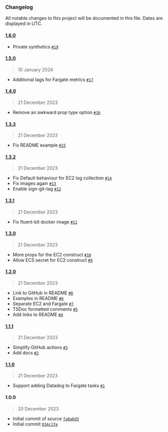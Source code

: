 ### Changelog

All notable changes to this project will be documented in this file. Dates are displayed in UTC.

#### [1.6.0](https://github.com/isotoma/datadog-ecs-cdk/compare/1.5.0...1.6.0)

- Private synthetics [`#19`](https://github.com/isotoma/datadog-ecs-cdk/pull/19)

#### [1.5.0](https://github.com/isotoma/datadog-ecs-cdk/compare/1.4.0...1.5.0)

> 10 January 2024

- Additional tags for Fargate metrics [`#17`](https://github.com/isotoma/datadog-ecs-cdk/pull/17)

#### [1.4.0](https://github.com/isotoma/datadog-ecs-cdk/compare/1.3.3...1.4.0)

> 21 December 2023

- Remove an awkward prop type option [`#16`](https://github.com/isotoma/datadog-ecs-cdk/pull/16)

#### [1.3.3](https://github.com/isotoma/datadog-ecs-cdk/compare/1.3.2...1.3.3)

> 21 December 2023

- Fix README example [`#15`](https://github.com/isotoma/datadog-ecs-cdk/pull/15)

#### [1.3.2](https://github.com/isotoma/datadog-ecs-cdk/compare/1.3.1...1.3.2)

> 21 December 2023

- Fix Default behaviour for EC2 log collection [`#14`](https://github.com/isotoma/datadog-ecs-cdk/pull/14)
- Fix images again [`#13`](https://github.com/isotoma/datadog-ecs-cdk/pull/13)
- Enable sign-git-tag [`#12`](https://github.com/isotoma/datadog-ecs-cdk/pull/12)

#### [1.3.1](https://github.com/isotoma/datadog-ecs-cdk/compare/1.3.0...1.3.1)

> 21 December 2023

- Fix fluent-bit docker image [`#11`](https://github.com/isotoma/datadog-ecs-cdk/pull/11)

#### [1.3.0](https://github.com/isotoma/datadog-ecs-cdk/compare/1.2.0...1.3.0)

> 21 December 2023

- More props for the EC2 construct [`#10`](https://github.com/isotoma/datadog-ecs-cdk/pull/10)
- Allow ECS secret for EC2 construct [`#9`](https://github.com/isotoma/datadog-ecs-cdk/pull/9)

#### [1.2.0](https://github.com/isotoma/datadog-ecs-cdk/compare/1.1.1...1.2.0)

> 21 December 2023

- Link to GitHub in README [`#8`](https://github.com/isotoma/datadog-ecs-cdk/pull/8)
- Examples in README [`#6`](https://github.com/isotoma/datadog-ecs-cdk/pull/6)
- Separate EC2 and Fargate [`#7`](https://github.com/isotoma/datadog-ecs-cdk/pull/7)
- TSDoc formatted comments [`#5`](https://github.com/isotoma/datadog-ecs-cdk/pull/5)
- Add links to README [`#4`](https://github.com/isotoma/datadog-ecs-cdk/pull/4)

#### [1.1.1](https://github.com/isotoma/datadog-ecs-cdk/compare/1.1.0...1.1.1)

> 21 December 2023

- Simplify GitHub actions [`#3`](https://github.com/isotoma/datadog-ecs-cdk/pull/3)
- Add docs [`#2`](https://github.com/isotoma/datadog-ecs-cdk/pull/2)

#### [1.1.0](https://github.com/isotoma/datadog-ecs-cdk/compare/1.0.0...1.1.0)

> 21 December 2023

- Support adding Datadog to Fargate tasks [`#1`](https://github.com/isotoma/datadog-ecs-cdk/pull/1)

#### 1.0.0

> 20 December 2023

- Initial commit of source [`fa8a6d3`](https://github.com/isotoma/datadog-ecs-cdk/commit/fa8a6d3aa8a615c0c208c5521b86d4e8f4268313)
- Initial commit [`034c1fe`](https://github.com/isotoma/datadog-ecs-cdk/commit/034c1fe981a554069c50c94df21146edc4ad4f15)
